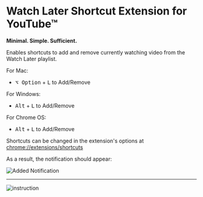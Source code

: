 # Watch Later Shortcut Extension for YouTube™

**Minimal. Simple. Sufficient.**

Enables shortcuts to add and remove currently watching video from the Watch Later playlist.

For Mac:
- <kbd>⌥ Option</kbd> + <kbd>L</kbd> to Add/Remove

For Windows:
- <kbd>Alt</kbd> + <kbd>L</kbd> to Add/Remove

For Chrome OS:
- <kbd>Alt</kbd> + <kbd>L</kbd> to Add/Remove

Shortcuts can be changed in the extension's options at [chrome://extensions/shortcuts](chrome://extensions/shortcuts)

As a result, the notification should appear:

![Added Notification](https://user-images.githubusercontent.com/14346393/226183652-c5b87cd9-b5b9-4908-993f-911bb4dfdba8.png)

----

<img alt="instruction" src="https://github.com/WorldThirteen/youtube-watch-later-shortcut-ext/assets/14346393/19b52d9d-9a01-469f-ab50-861871f66d2a">
